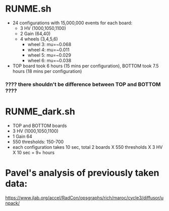# RUNME.sh
* 24 configurations with 15,000,000 events for each board:
  * 3 HV (1000,1050,1100)
  * 2 Gain (64,40)
  * 4 wheels (3,4,5,6)
    * wheel 3: mu=~0.068
    * wheel 4: mu=~0.011
    * wheel 5: mu=~0.029
    * wheel 6: mu=~0.038
* TOP board took 6 hours (15 mins per configuration), BOTTOM took 7.5 hours (18 mins per configuration)

### ???? there shouldn't be difference between TOP and BOTTOM ????

# RUNME_dark.sh
* TOP and BOTTOM boards
* 3 HV (1000,1050,1100)
* 1 Gain 64
* 550 thresholds: 150-700
* each configuration takes 10 sec, total 2 boards X 550 thresholds X 3 HV X 10 sec = 9+ hours



# Pavel's analysis of previously taken data:
https://www.jlab.org/accel/RadCon/opsgraphs/rich/maroc/cycle3/diffusor/unpack/


